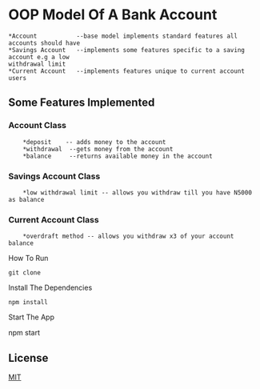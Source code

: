 # OOP Model Of A Bank Account
    
    *Account           --base model implements standard features all accounts should have 
    *Savings Account   --implements some features specific to a saving account e.g a low
    withdrawal limit
    *Current Account   --implements features unique to current account users


## Some Features Implemented

  ###  Account Class
        *deposit    -- adds money to the account  
        *withdrawal  --gets money from the account
        *balance     --returns available money in the account

  ###  Savings Account Class
        *low withdrawal limit -- allows you withdraw till you have N5000 as balance
    
  ###  Current Account Class 
        *overdraft method -- allows you withdraw x3 of your account balance

How To Run

    git clone

Install The Dependencies

    npm install

Start The App

   npm start

## License

[MIT](LICENSE.txt)
